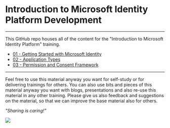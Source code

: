 # Introduction to Microsoft Identity Platform Development

----------

This GitHub repo houses all of the content for the "Introduction to Microsoft Identity Platform" training.

- [01 - Getting Started with Microsoft Identity](01%20Getting%20Started%20Microsoft%20Identity)
- [02 - Application Types](02%20Application%20Types)
- [03 - Permission and Consent Framework](03%20Permission%20and%20Consent%20Framework)


----------

Feel free to use this material anyway you want for self-study or for delivering trainings for others. You can also use bits and pieces of this material anyway you want with blogs, presentations and also re-use this material in any other training. Please give us also feedback and suggestions on the material, so that we can improve the base material also for others.

*"Sharing is caring!"*

<img src="https://telemetry.sharepointpnp.com/TrainingContent/Identity/readme.md" />